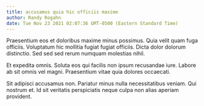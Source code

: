 ```yaml
---
title: accusamus quia hic officiis maxime
author: Randy Rogahn
date: Tue Nov 23 2021 02:07:36 GMT-0500 (Eastern Standard Time)
---
```

Praesentium eos et doloribus maxime minus possimus. Quia velit quam fuga officiis. Voluptatum hic mollitia fugiat fugiat officiis. Dicta dolor dolorum distinctio. Sed sed sed rerum numquam molestias nihil.

 Et expedita omnis. Soluta eos qui facilis non ipsum recusandae iure. Labore ab sit omnis vel magni. Praesentium vitae quia dolores occaecati.

 Sit adipisci accusamus non. Pariatur minus nulla necessitatibus veniam. Qui nostrum et. Id sit veritatis perspiciatis neque culpa non alias aperiam provident.